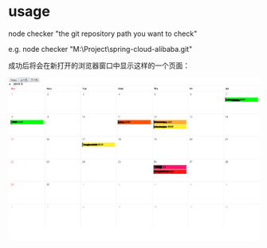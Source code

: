 # usage
node checker "the git repository path you want to check"

e.g. node checker "M:\Project\spring-cloud-alibaba\.git"

成功后将会在新打开的浏览器窗口中显示这样的一个页面：

![img](https://github.com/ltccss/996checker/blob/master/doc/example.png?raw=true)
